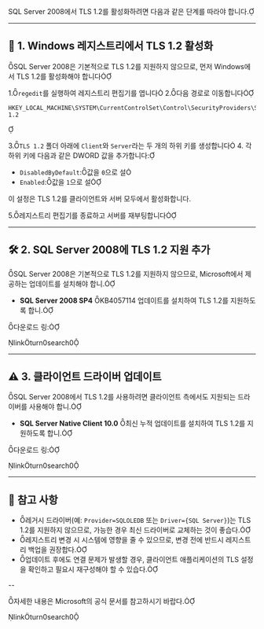 SQL Server 2008에서 TLS 1.2를 활성화하려면 다음과 같은 단계를 따라야 합니다.

---

## 🔧 1. Windows 레지스트리에서 TLS 1.2 활성화
SQL Server 2008은 기본적으로 TLS 1.2를 지원하지 않으므로, 먼저 Windows에서 TLS 1.2를 활성화해야 합니다

1.`regedit`를 실행하여 레지스트리 편집기를 엽니다
2.다음 경로로 이동합니다

   ```
   HKEY_LOCAL_MACHINE\SYSTEM\CurrentControlSet\Control\SecurityProviders\SCHANNEL\Protocols\TLS 1.2
   ```


3.`TLS 1.2` 폴더 아래에 `Client`와 `Server`라는 두 개의 하위 키를 생성합니다
4. 각 하위 키에 다음과 같은 DWORD 값을 추가합니다:

   - `DisabledByDefault`:값을 `0`으로 설
   - `Enabled`:값을 `1`으로 설

   이 설정은 TLS 1.2를 클라이언트와 서버 모두에서 활성화합니다.

5.레지스트리 편집기를 종료하고 서버를 재부팅합니다

---

## 🛠️ 2. SQL Server 2008에 TLS 1.2 지원 추가
SQL Server 2008은 기본적으로 TLS 1.2를 지원하지 않으므로, Microsoft에서 제공하는 업데이트를 설치해야 합니.

- **SQL Server 2008 SP4** KB4057114 업데이트를 설치하여 TLS 1.2를 지원하도록 합니.

 다운로드 링:

  linkturn0search0

---

## ⚠️ 3. 클라이언트 드라이버 업데이트
SQL Server 2008에서 TLS 1.2를 사용하려면 클라이언트 측에서도 지원되는 드라이버를 사용해야 합니.

- **SQL Server Native Client 10.0** 최신 누적 업데이트를 설치하여 TLS 1.2를 지원하도록 합니.

 다운로드 링:

  linkturn0search0

---

## 📌 참고 사항
- 레거시 드라이버(예: `Provider=SQLOLEDB` 또는 `Driver={SQL Server}`)는 TLS 1.2를 지원하지 않으므로, 가능한 경우 최신 드라이버로 교체하는 것이 좋습다.
- 레지스트리 변경 시 시스템에 영향을 줄 수 있으므로, 변경 전에 반드시 레지스트리 백업을 권장합다.
- 업데이트 후에도 연결 문제가 발생할 경우, 클라이언트 애플리케이션의 TLS 설정을 확인하고 필요시 재구성해야 할 수 있습다.

--

자세한 내용은 Microsoft의 공식 문서를 참고하시기 바랍다.

linkturn0search0 